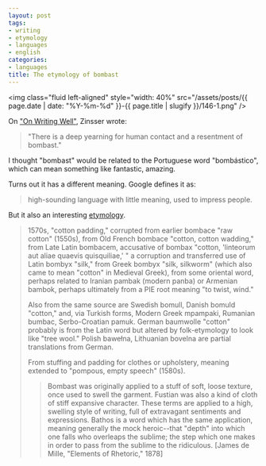 ```yaml
---
layout: post
tags:
- writing
- etymology
- languages
- english
categories:
- languages
title: The etymology of bombast
---
```


<img class="fluid left-aligned" style="width: 40%" src="/assets/posts/{{ page.date | date: "%Y-%m-%d" }}-{{ page.title | slugify }}/146-1.png" />

On ["On Writing Well"](https://www.amazon.com/Writing-Well-Classic-Guide-Nonfiction/dp/0060891548),
Zinsser wrote:

>"There is a deep yearning for human contact and a resentment of bombast."

I thought "bombast" would be related to the Portuguese word "bombástico",
which can mean something like fantastic, amazing.

Turns out it has a different meaning. Google defines it as:

>high-sounding language with little meaning, used to impress people.
 
But it also an interesting [etymology](https://www.etymonline.com/word/bombast).

>1570s, "cotton padding," corrupted from earlier bombace "raw cotton" (1550s), from Old French bombace "cotton, cotton wadding," from Late Latin bombacem, accusative of bombax "cotton, 'linteorum aut aliae quaevis quisquiliae,' " a corruption and transferred use of Latin bombyx "silk," from Greek bombyx "silk, silkworm" (which also came to mean "cotton" in Medieval Greek), from some oriental word, perhaps related to Iranian pambak (modern panba) or Armenian bambok, perhaps ultimately from a PIE root meaning "to twist, wind."
>
>Also from the same source are Swedish bomull, Danish bomuld "cotton," and, via Turkish forms, Modern Greek mpampaki, Rumanian bumbac, Serbo-Croatian pamuk. German baumwolle "cotton" probably is from the Latin word but altered by folk-etymology to look like "tree wool." Polish bawełna, Lithuanian bovelna are partial translations from German.
>
>From stuffing and padding for clothes or upholstery, meaning extended to "pompous, empty speech" (1580s).
>
>>Bombast was originally applied to a stuff of soft, loose texture, once used to swell the garment. Fustian was also a kind of cloth of stiff expansive character. These terms are applied to a high, swelling style of writing, full of extravagant sentiments and expressions. Bathos is a word which has the same application, meaning generally the mock heroic--that "depth" into which one falls who overleaps the sublime; the step which one makes in order to pass from the sublime to the ridiculous. [James de Mille, "Elements of Rhetoric," 1878]
